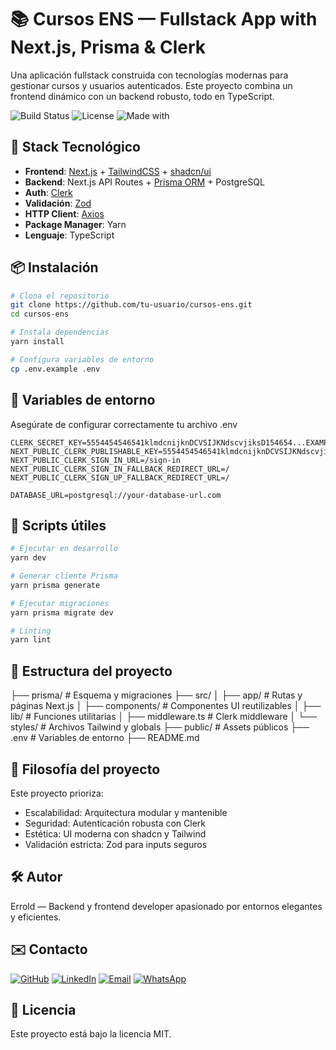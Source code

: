 # 📚 Cursos ENS — Fullstack App with Next.js, Prisma & Clerk

Una aplicación fullstack construida con tecnologías modernas para gestionar cursos y usuarios autenticados. Este proyecto combina un frontend dinámico con un backend robusto, todo en TypeScript.

![Build Status](https://img.shields.io/badge/build-passing-brightgreen)
![License](https://img.shields.io/badge/license-MIT-blue)
![Made with](https://img.shields.io/badge/made%20with-TypeScript-blue)

## 🚀 Stack Tecnológico

- **Frontend**: [Next.js](https://nextjs.org/) + [TailwindCSS](https://tailwindcss.com/) + [shadcn/ui](https://ui.shadcn.com/)
- **Backend**: Next.js API Routes + [Prisma ORM](https://www.prisma.io/) + PostgreSQL
- **Auth**: [Clerk](https://clerk.dev/)
- **Validación**: [Zod](https://zod.dev/)
- **HTTP Client**: [Axios](https://axios-http.com/)
- **Package Manager**: Yarn
- **Lenguaje**: TypeScript

## 📦 Instalación

```bash
# Clona el repositorio
git clone https://github.com/tu-usuario/cursos-ens.git
cd cursos-ens

# Instala dependencias
yarn install

# Configura variables de entorno
cp .env.example .env
```

## 🔐 Variables de entorno
Asegúrate de configurar correctamente tu archivo .env
```
CLERK_SECRET_KEY=5554454546541klmdcnijknDCVSIJKNdscvjiksD154654...EXAMPLE
NEXT_PUBLIC_CLERK_PUBLISHABLE_KEY=5554454546541klmdcnijknDCVSIJKNdscvjiksD154654...EXAMPLE
NEXT_PUBLIC_CLERK_SIGN_IN_URL=/sign-in
NEXT_PUBLIC_CLERK_SIGN_IN_FALLBACK_REDIRECT_URL=/
NEXT_PUBLIC_CLERK_SIGN_UP_FALLBACK_REDIRECT_URL=/

DATABASE_URL=postgresql://your-database-url.com
```

## 🧪 Scripts útiles
```bash
# Ejecutar en desarrollo
yarn dev

# Generar cliente Prisma
yarn prisma generate

# Ejecutar migraciones
yarn prisma migrate dev

# Linting
yarn lint
```

## 🧱 Estructura del proyecto
├── prisma/              # Esquema y migraciones
├── src/
│   ├── app/             # Rutas y páginas Next.js
│   ├── components/      # Componentes UI reutilizables
│   ├── lib/             # Funciones utilitarias
│   ├── middleware.ts    # Clerk middleware
│   └── styles/          # Archivos Tailwind y globals
├── public/              # Assets públicos
├── .env                 # Variables de entorno
├── README.md

## 🧠 Filosofía del proyecto
Este proyecto prioriza:
- Escalabilidad: Arquitectura modular y mantenible
- Seguridad: Autenticación robusta con Clerk
- Estética: UI moderna con shadcn y Tailwind
- Validación estricta: Zod para inputs seguros

## 🛠️ Autor
Errold — Backend y frontend developer apasionado por entornos elegantes y eficientes.

## ✉️ Contacto
[![GitHub](https://img.shields.io/badge/GitHub-Errold146-181717?logo=github)](https://github.com/Errold146)
[![LinkedIn](https://img.shields.io/badge/LinkedIn-ErroldNúñezS-0A66C2?logo=linkedin)](https://linkedin.com/in/errold-núñez-sánchez) 
[![Email](https://img.shields.io/badge/Email-ErroldNúñezS-D14836?logo=gmail)](mailto:errold222@gmail.com)
[![WhatsApp](https://img.shields.io/badge/WhatsApp-Chat%20conmigo-25D366?logo=whatsapp&logoColor=white)](https://wa.me/50672117802)

## 📄 Licencia
Este proyecto está bajo la licencia MIT.
